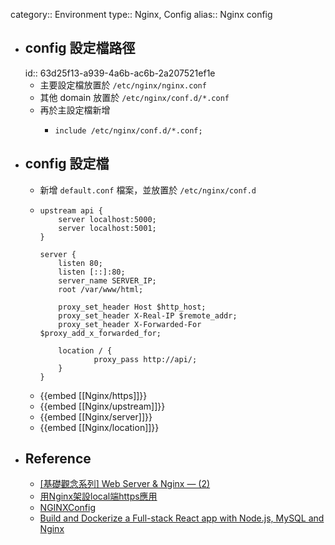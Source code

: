 category:: Environment
type:: Nginx, Config
alias:: Nginx config

- ## config 設定檔路徑
  id:: 63d25f13-a939-4a6b-ac6b-2a207521ef1e
	- 主要設定檔放置於 `/etc/nginx/nginx.conf`
	- 其他 domain 放置於 `/etc/nginx/conf.d/*.conf`
	- 再於主設定檔新增
		- ```plain
		  include /etc/nginx/conf.d/*.conf;
		  ```
- ## config 設定檔
	- 新增 `default.conf` 檔案，並放置於 `/etc/nginx/conf.d`
	- ```plain
	  upstream api {
	      server localhost:5000;
	      server localhost:5001;
	  }
	  
	  server {
	      listen 80;
	      listen [::]:80;
	      server_name SERVER_IP;
	      root /var/www/html;
	  
	      proxy_set_header Host $http_host;
	      proxy_set_header X-Real-IP $remote_addr;
	      proxy_set_header X-Forwarded-For $proxy_add_x_forwarded_for;
	  
	      location / {
	              proxy_pass http://api/;
	      }
	  }
	  ```
	- {{embed [[Nginx/https]]}}
	- {{embed [[Nginx/upstream]]}}
	- {{embed [[Nginx/server]]}}
	- {{embed [[Nginx/location]]}}
- ## Reference
	- [[基礎觀念系列] Web Server & Nginx — (2)](https://medium.com/starbugs/web-server-nginx-2-bc41c6268646)
	- [用Nginx架設local端https應用](https://hackmd.io/@warrenpig/create-self-signed-https-nginx-app)
	- [NGINXConfig](https://www.digitalocean.com/community/tools/nginx)
	- [Build and Dockerize a Full-stack React app with Node.js, MySQL and Nginx](https://www.section.io/engineering-education/build-and-dockerize-a-full-stack-react-app-with-nodejs-and-nginx/)